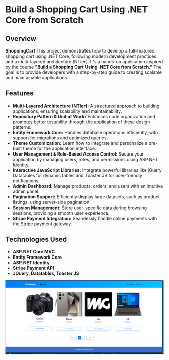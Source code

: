 # Build a Shopping Cart Using .NET Core from Scratch
## Overview
**ShoppingCart** This project demonstrates how to develop a full-featured shopping cart using .NET Core, following modern development practices and a multi-layered architecture (NTier). It's a hands-on application inspired by the course **"Build a Shopping Cart Using .NET Core from Scratch."** The goal is to provide developers with a step-by-step guide to creating scalable and maintainable applications.

## Features

- **Multi-Layered Architecture (NTier):** A structured approach to building applications, ensuring scalability and maintainability.
- **Repository Pattern & Unit of Work:** Enhances code organization and promotes better testability through the application of these design patterns.
- **Entity Framework Core:** Handles database operations efficiently, with support for migrations and optimized queries.
- **Theme Customization:** Learn how to integrate and personalize a pre-built theme for the application interface.
- **User Management & Role-Based Access Control:** Secure your application by managing users, roles, and permissions using ASP.NET Identity.
- **Interactive JavaScript Libraries:** Integrate powerful libraries like jQuery Datatables for dynamic tables and Toaster JS for user-friendly notifications.
- **Admin Dashboard:** Manage products, orders, and users with an intuitive admin panel.
- **Pagination Support:** Efficiently display large datasets, such as product listings, using server-side pagination.
- **Session Management:** Store user-specific data during browsing sessions, providing a smooth user experience.
- **Stripe Payment Integration:** Seamlessly handle online payments with the Stripe payment gateway.

## Technologies Used

- **ASP.NET Core MVC** 
- **Entity Framework Core** 
- **ASP.NET Identity** 
- **Stripe Payment API**
- **JQuery, Datatables, Toaster JS**

![home](MyShop.Web/Screenshots/home.png)
